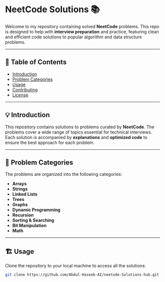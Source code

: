 # NeetCode Solutions 📚

Welcome to my repository containing solved **NeetCode** problems. This repo is designed to help with **interview preparation** and practice, featuring clean and efficient code solutions to popular algorithm and data structure problems.

---

## 📌 Table of Contents
- [Introduction](#introduction)
- [Problem Categories](#problem-categories)
- [Usage](#usage)
- [Contributing](#contributing)
- [License](#license)

---

## 💡 Introduction

This repository contains solutions to problems curated by **NeetCode**. The problems cover a wide range of topics essential for technical interviews. Each solution is accompanied by **explanations** and **optimized code** to ensure the best approach for each problem.

---

## 🧩 Problem Categories

The problems are organized into the following categories:

- **Arrays**
- **Strings**
- **Linked Lists**
- **Trees**
- **Graphs**
- **Dynamic Programming**
- **Recursion**
- **Sorting & Searching**
- **Bit Manipulation**
- **Math**

---

## 🏗️ Usage

Clone the repository to your local machine to access all the solutions:

```bash
git clone https://github.com/Abdul-Haseeb-AI/neetode-Solutions-hub.git